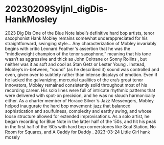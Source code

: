 # 20230209Syljnl_digDis-HankMosley
2023 Dig Dis
One of the Blue Note label’s definitive hard bop artists, tenor saxophonist Hank Mobley remains somewhat underappreciated for his straightforward, swinging style... Any characterization of Mobley invariably begins with critic Leonard Feather ’s assertion that he was the “middleweight champion of the tenor saxophone,” meaning that his tone wasn’t as aggressive and thick as John Coltrane or Sonny Rollins , but neither was it as soft and cool as Stan Getz or Lester Young . Instead, Mobley’s in-between, “round” (as he described it) sound was controlled and even, given over to subtlety rather than intense displays of emotion. Even if he lacked the galvanizing, mercurial qualities of the era’s great tenor innovators, Mobley remained consistently solid throughout most of his recording career. His solo lines were full of intricate rhythmic patterns that were delivered with spot-on precision, and he was no slouch harmonically either. As a charter member of Horace Silver ’s Jazz Messengers, Mobley helped inaugurate the hard bop movement: jazz that balanced sophistication and soulfulness, complexity and earthy swing, and whose loose structure allowed for extended improvisations. As a solo artist, he began recording for Blue Note in the latter half of the ’50s, and hit his peak in the first half of the ’60s with hard bop cornerstones like Soul Station, No Room for Squares, and A Caddy for Daddy . 
2023-03-24 Little Girl hank mosely

